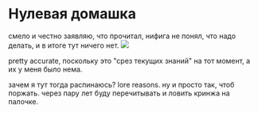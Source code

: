# Нулевая домашка

смело и честно заявляю, что прочитал, нифига не понял,
что надо делать, и в итоге тут ничего нет. ![](https://steamcommunity-a.akamaihd.net/economy/emoticon/:ohh_yeah:)

pretty accurate, поскольку это "срез текущих знаний" на тот момент,
а их у меня было нема.

зачем я тут тогда распинаюсь? lore reasons. ну и просто так, чтоб поржать.
через пару лет буду перечитывать и ловить кринжа на палочке.

